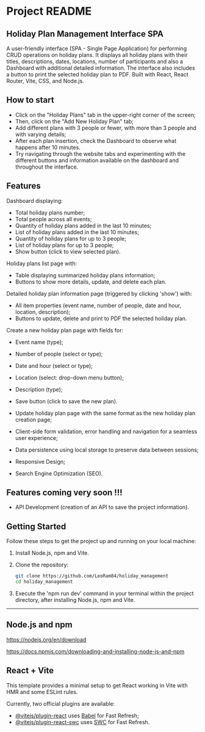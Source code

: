 # Project README

## Holiday Plan Management Interface SPA

A user-friendly interface (SPA - Single Page Application) for performing CRUD operations on holiday plans. It displays all holiday plans with their titles, descriptions, dates, locations, number of participants and also a Dashboard with additional detailed information. The interface also includes a button to print the selected holiday plan to PDF. Built with React, React Router, Vite, CSS, and Node.js.

## How to start

- Click on the "Holiday Plans" tab in the upper-right corner of the screen;
- Then, click on the "Add New Holiday Plan" tab;
- Add different plans with 3 people or fewer, with more than 3 people and with varying details;
- After each plan insertion, check the Dashboard to observe what happens after 10 minutes.
- Try navigating through the website tabs and experimenting with the different buttons and information available on the dashboard and throughout the interface.

## Features

  Dashboard displaying:
  - Total holiday plans number;
  - Total people across all events;
  - Quantity of holiday plans added in the last 10 minutes;
  - List of holiday plans added in the last 10 minutes;
  - Quantity of holiday plans for up to 3 people;
  - List of holiday plans for up to 3 people;
  - Show button (click to view selected plan).

  Holiday plans list page with:
  - Table displaying summarized holiday plans information;
  - Buttons to show more details, update, and delete each plan.

  Detailed holiday plan information page (triggered by clicking 'show') with:
  - All item properties (event name, number of people, date and hour, location, description);
  - Buttons to update, delete and print to PDF the selected holiday plan.

  Create a new holiday plan page with fields for:
  - Event name (type);
  - Number of people (select or type);
  - Date and hour (select or type);
  - Location (select: drop-down menu button);
  - Description (type);
  - Save button (click to save the new plan).

- Update holiday plan page with the same format as the new holiday plan creation page;

- Client-side form validation, error handling and navigation for a seamless user experience;

- Data persistence using local storage to preserve data between sessions;

- Responsive Design;

- Search Engine Optimization (SEO).

## Features coming very soon !!!

- API Development (creation of an API to save the project information).

## Getting Started

Follow these steps to get the project up and running on your local machine:

1. Install Node.js, npm and Vite.

2. Clone the repository:

   ```bash
   git clone https://github.com/LeoRam84/holiday_management
   cd holiday_management

3. Execute the 'npm run dev' command in your terminal within the project directory, after installing Node.js, npm and Vite.


------------------------------------------------------------------------------------------------------------------

## Node.js and npm

https://nodejs.org/en/download

https://docs.npmjs.com/downloading-and-installing-node-js-and-npm

## React + Vite

This template provides a minimal setup to get React working in Vite with HMR and some ESLint rules.

Currently, two official plugins are available:

- [@vitejs/plugin-react](https://github.com/vitejs/vite-plugin-react/blob/main/packages/plugin-react/README.md) uses [Babel](https://babeljs.io/) for Fast Refresh;
- [@vitejs/plugin-react-swc](https://github.com/vitejs/vite-plugin-react-swc) uses [SWC](https://swc.rs/) for Fast Refresh.